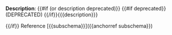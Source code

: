 
**Description**: {{#if (or description deprecated)}}
{{#if deprecated}}(DEPRECATED) {{/if}}{{{description}}}

{{/if}}
Reference [{{subschema}}]({{anchorref subschema}})

